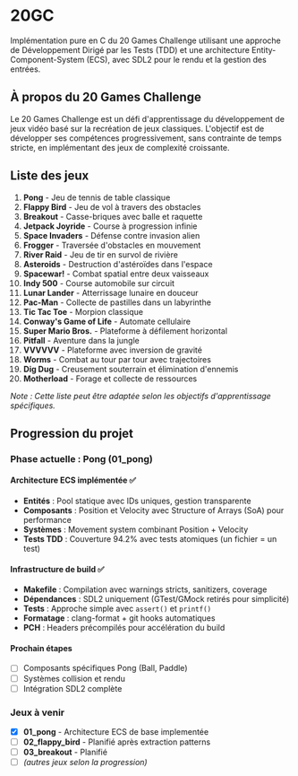 # 20GC

Implémentation pure en C du 20 Games Challenge utilisant une approche de Développement Dirigé par les Tests (TDD) et une architecture Entity-Component-System (ECS), avec SDL2 pour le rendu et la gestion des entrées.

## À propos du 20 Games Challenge

Le 20 Games Challenge est un défi d'apprentissage du développement de jeux vidéo basé sur la recréation de jeux classiques. L'objectif est de développer ses compétences progressivement, sans contrainte de temps stricte, en implémentant des jeux de complexité croissante.

## Liste des jeux

1. **Pong** - Jeu de tennis de table classique
2. **Flappy Bird** - Jeu de vol à travers des obstacles
3. **Breakout** - Casse-briques avec balle et raquette
4. **Jetpack Joyride** - Course à progression infinie
5. **Space Invaders** - Défense contre invasion alien
6. **Frogger** - Traversée d'obstacles en mouvement
7. **River Raid** - Jeu de tir en survol de rivière
8. **Asteroids** - Destruction d'astéroïdes dans l'espace
9. **Spacewar!** - Combat spatial entre deux vaisseaux
10. **Indy 500** - Course automobile sur circuit
11. **Lunar Lander** - Atterrissage lunaire en douceur
12. **Pac-Man** - Collecte de pastilles dans un labyrinthe
13. **Tic Tac Toe** - Morpion classique
14. **Conway's Game of Life** - Automate cellulaire
15. **Super Mario Bros.** - Plateforme à défilement horizontal
16. **Pitfall** - Aventure dans la jungle
17. **VVVVVV** - Plateforme avec inversion de gravité
18. **Worms** - Combat au tour par tour avec trajectoires
19. **Dig Dug** - Creusement souterrain et élimination d'ennemis
20. **Motherload** - Forage et collecte de ressources

*Note : Cette liste peut être adaptée selon les objectifs d'apprentissage spécifiques.*

## Progression du projet

### Phase actuelle : Pong (01_pong)

#### Architecture ECS implémentée ✅
- **Entités** : Pool statique avec IDs uniques, gestion transparente
- **Composants** : Position et Velocity avec Structure of Arrays (SoA) pour performance
- **Systèmes** : Movement system combinant Position + Velocity
- **Tests TDD** : Couverture 94.2% avec tests atomiques (un fichier = un test)

#### Infrastructure de build ✅
- **Makefile** : Compilation avec warnings stricts, sanitizers, coverage
- **Dépendances** : SDL2 uniquement (GTest/GMock retirés pour simplicité)
- **Tests** : Approche simple avec `assert()` et `printf()` 
- **Formatage** : clang-format + git hooks automatiques
- **PCH** : Headers précompilés pour accélération du build

#### Prochain étapes
- [ ] Composants spécifiques Pong (Ball, Paddle)
- [ ] Systèmes collision et rendu
- [ ] Intégration SDL2 complète

### Jeux à venir
- [x] **01_pong** - Architecture ECS de base implementée
- [ ] **02_flappy_bird** - Planifié après extraction patterns
- [ ] **03_breakout** - Planifié
- [ ] *(autres jeux selon la progression)*
